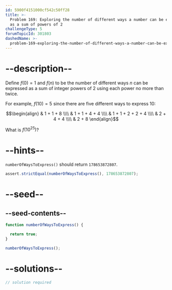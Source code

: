 ```yaml
---
id: 5900f4151000cf542c50ff28
title: >-
  Problem 169: Exploring the number of different ways a number can be expressed
  as a sum of powers of 2
challengeType: 5
forumTopicId: 301803
dashedName: >-
  problem-169-exploring-the-number-of-different-ways-a-number-can-be-expressed-as-a-sum-of-powers-of-2
---
```


# --description--

Define $f(0)=1$ and $f(n)$ to be the number of different ways $n$ can be expressed as a sum of integer powers of 2 using each power no more than twice.

For example, $f(10)=5$ since there are five different ways to express 10:

$$\begin{align}
  & 1 + 1 + 8 \\\\
  & 1 + 1 + 4 + 4 \\\\
  & 1 + 1 + 2 + 2 + 4 \\\\
  & 2 + 4 + 4 \\\\
  & 2 + 8
\end{align}$$

What is $f({10}^{25})$?

# --hints--

`numberOfWaysToExpress()` should return `178653872807`.

```js
assert.strictEqual(numberOfWaysToExpress(), 178653872807);
```

# --seed--

## --seed-contents--

```js
function numberOfWaysToExpress() {

  return true;
}

numberOfWaysToExpress();
```

# --solutions--

```js
// solution required
```
